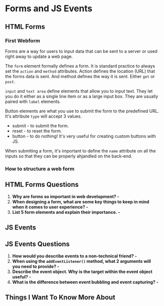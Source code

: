# Forms and JS Events

## HTML Forms

### First Webform

Forms are a way for users to input data that can be sent to a server or used right away to update a web page.

The `form` element formally defines a form. It is standard practice to always set the `action` and `method` attributes. Action defines the location (URL) that the forms data is sent. And method defines the way it is sent. Either `get` or `post`.

`input` and `text area` define elements that allow you to input text. They let you do it either as a single line item or as a large input box. They are usually paired with `label` elements.

Button elements are what you use to submit the form to the predefined URL. It's attribute `type` will accept 3 values.

* submit - to submit the form.
* reset - to reset the form.
* button - to do nothing! It's very useful for creating custom buttons with JS.

When submiting a form, it's important to define the `name` attribute on all the inputs so that they can be properly ahjandled on the back-end.

### How to structure a web form

## HTML Forms Questions

1. **Why are forms so important in web development? -**
2. **When designing a form, what are some key things to keep in mind when it comes to user experience? -**
3. **List 5 form elements and explain their importance. -**

## JS Events

## JS Events Questions

1. **How would you describe events to a non-technical friend? -**
2. **When using the `addEventListener()` method, what 2 arguments will you need to provide? -**
3. **Describe the event object. Why is the target within the event object useful? -**
4. **What is the difference between event bubbling and event capturing? -**

## Things I Want To Know More About
